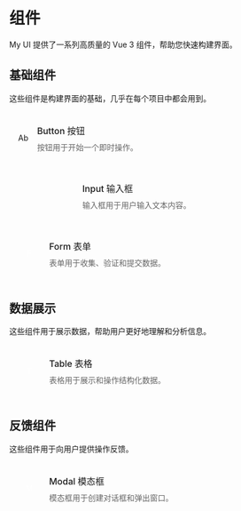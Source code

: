# 组件

My UI 提供了一系列高质量的 Vue 3 组件，帮助您快速构建界面。

## 基础组件

这些组件是构建界面的基础，几乎在每个项目中都会用到。

<div class="component-list">
  <div class="component-item">
    <div class="component-item__icon">
      <u-button type="primary">Ab</u-button>
    </div>
    <div class="component-item__content">
      <h3 class="component-item__title">
        <a href="./button">Button 按钮</a>
      </h3>
      <p class="component-item__description">按钮用于开始一个即时操作。</p>
    </div>
  </div>
  
  <div class="component-item">
    <div class="component-item__icon">
      <u-input placeholder="Input" style="width: 100px"></u-input>
    </div>
    <div class="component-item__content">
      <h3 class="component-item__title">
        <a href="./input">Input 输入框</a>
      </h3>
      <p class="component-item__description">输入框用于用户输入文本内容。</p>
    </div>
  </div>
  
  <div class="component-item">
    <div class="component-item__icon">
      <div style="width: 40px; height: 40px; display: flex; align-items: center; justify-content: center; background-color: var(--primary-color); color: white; border-radius: 4px;">F</div>
    </div>
    <div class="component-item__content">
      <h3 class="component-item__title">
        <a href="./form">Form 表单</a>
      </h3>
      <p class="component-item__description">表单用于收集、验证和提交数据。</p>
    </div>
  </div>
</div>

## 数据展示

这些组件用于展示数据，帮助用户更好地理解和分析信息。

<div class="component-list">
  <div class="component-item">
    <div class="component-item__icon">
      <div style="width: 40px; height: 40px; display: flex; align-items: center; justify-content: center; background-color: var(--primary-color); color: white; border-radius: 4px;">T</div>
    </div>
    <div class="component-item__content">
      <h3 class="component-item__title">
        <a href="./table">Table 表格</a>
      </h3>
      <p class="component-item__description">表格用于展示和操作结构化数据。</p>
    </div>
  </div>
</div>

## 反馈组件

这些组件用于向用户提供操作反馈。

<div class="component-list">
  <div class="component-item">
    <div class="component-item__icon">
      <div style="width: 40px; height: 40px; display: flex; align-items: center; justify-content: center; background-color: var(--primary-color); color: white; border-radius: 4px;">M</div>
    </div>
    <div class="component-item__content">
      <h3 class="component-item__title">
        <a href="./modal">Modal 模态框</a>
      </h3>
      <p class="component-item__description">模态框用于创建对话框和弹出窗口。</p>
    </div>
  </div>
</div>

<style>
.component-list {
  display: grid;
  grid-template-columns: repeat(auto-fill, minmax(300px, 1fr));
  gap: 20px;
  margin-top: 20px;
  margin-bottom: 40px;
}

.component-item {
  display: flex;
  padding: 16px;
  border: 1px solid var(--border-color);
  border-radius: 6px;
  transition: all 0.3s;
}

.component-item:hover {
  box-shadow: 0 3px 10px rgba(0, 0, 0, 0.1);
  transform: translateY(-2px);
  border-color: var(--primary-color);
}

.component-item__icon {
  margin-right: 16px;
  display: flex;
  align-items: center;
  justify-content: center;
}

.component-item__content {
  flex: 1;
}

.component-item__title {
  margin: 0 0 8px 0;
  font-size: 16px;
  font-weight: 500;
}

.component-item__title a {
  color: var(--text-color);
  text-decoration: none;
}

.component-item__title a:hover {
  color: var(--primary-color);
}

.component-item__description {
  margin: 0;
  font-size: 14px;
  color: #666;
}
</style>

